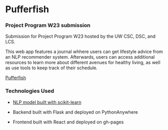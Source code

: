 # Pufferfish

### Project Program W23 submission

Submission for Project Program W23 hosted by the UW CSC, DSC, and LCS.

This web app features a journal whhere users can get lifestyle advice from an NLP recommender system. Afterwards, users can access additional resources to learn more about different avenues for healthy living, as well as use tools to keep track of their schedule.

[Pufferfish](https://humangopp.github.io/project-program-frontend/)

### Technologies Used

* [NLP model built with scikit-learn](https://github.com/jpnoro2003/ProjectProgram-habits)

* Backend built with Flask and deployed on PythonAnywhere

* Frontend built with React and deployed on gh-pages
